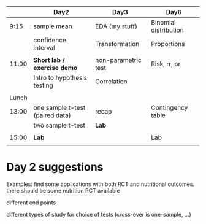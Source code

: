 |       | Day2                            | Day3                | Day6                  |
| ----- | ------------------------------- | ------------------- | --------------------- |
| 9:15  | sample mean                     | EDA (my stuff)      | Binomial distribution |
|       | confidence interval             | Transformation      | Proportions           |
|       |                                 |                     |                       |
| 11:00 | **Short lab / exercise demo**   | non-parametric test | Risk, rr, or          |
|       | Intro to hypothesis testing     | Correlation         |                       |
|       |                                 |                     |                       |
| Lunch |                                 |                     |                       |
| 13:00 | one sample t-test (paired data) | recap               | Contingency table     |
|       | two sample t-test               | **Lab**             |                       |
|       |                                 |                     |                       |
| 15:00 | **Lab**                         |                     | Lab                   |
|       |                                 |                     |                       |

# Day 2 suggestions

Examples: find some applications with both RCT and nutritional outcomes. there should be some nutrition RCT available

different end points

different types of study for choice of tests (cross-over is one-sample, ...)















